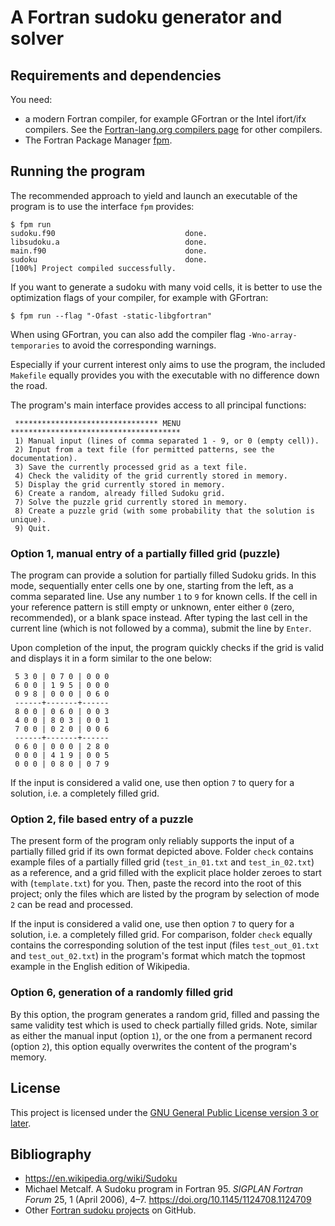 # A Fortran sudoku generator and solver

## Requirements and dependencies

You need:

* a modern Fortran compiler, for example GFortran or the Intel ifort/ifx
  compilers. See the [Fortran-lang.org compilers
  page](https://fortran-lang.org/compilers/) for other compilers.
* The Fortran Package Manager [fpm](https://fpm.fortran-lang.org/).

## Running the program

The recommended approach to yield and launch an executable of the program is to
use the interface `fpm` provides:

```shell
$ fpm run
sudoku.f90                             done.
libsudoku.a                            done.
main.f90                               done.
sudoku                                 done.
[100%] Project compiled successfully.
```

If you want to generate a sudoku with many void cells, it is better to use the
optimization flags of your compiler, for example with GFortran:
```shell
$ fpm run --flag "-Ofast -static-libgfortran"
```

When using GFortran, you can also add the compiler flag `-Wno-array-temporaries`
to avoid the corresponding warnings.

Especially if your current interest only aims to use the program, the included
`Makefile` equally provides you with the executable with no difference down the
road.

The program's main interface provides access to all principal functions:

```shell
 ******************************** MENU **************************************
 1) Manual input (lines of comma separated 1 - 9, or 0 (empty cell)).
 2) Input from a text file (for permitted patterns, see the documentation).
 3) Save the currently processed grid as a text file.
 4) Check the validity of the grid currently stored in memory.
 5) Display the grid currently stored in memory.
 6) Create a random, already filled Sudoku grid.
 7) Solve the puzzle grid currently stored in memory.
 8) Create a puzzle grid (with some probability that the solution is unique).
 9) Quit.
```

### Option 1, manual entry of a partially filled grid (puzzle)

The program can provide a solution for partially filled Sudoku grids.  In this
mode, sequentially enter cells one by one, starting from the left, as a comma
separated line.  Use any number `1` to `9` for known cells.  If the cell in
your reference pattern is still empty or unknown, enter either `0` (zero,
recommended), or a blank space instead.  After typing the last cell in the
current line (which is not followed by a comma), submit the line by `Enter`.

Upon completion of the input, the program quickly checks if the grid is valid
and displays it in a form similar to the one below:

```shell
 5 3 0 | 0 7 0 | 0 0 0
 6 0 0 | 1 9 5 | 0 0 0
 0 9 8 | 0 0 0 | 0 6 0
 ------+-------+------
 8 0 0 | 0 6 0 | 0 0 3
 4 0 0 | 8 0 3 | 0 0 1
 7 0 0 | 0 2 0 | 0 0 6
 ------+-------+------
 0 6 0 | 0 0 0 | 2 8 0
 0 0 0 | 4 1 9 | 0 0 5
 0 0 0 | 0 8 0 | 0 7 9
```

If the input is considered a valid one, use then option `7` to query for a
solution, i.e. a completely filled grid.

### Option 2, file based entry of a puzzle

The present form of the program only reliably supports the input of a partially
filled grid if its own format depicted above.  Folder `check` contains example
files of a partially filled grid (`test_in_01.txt` and `test_in_02.txt`) as a
reference, and a grid filled with the explicit place holder zeroes to start
with (`template.txt`) for you.  Then, paste the record into the root of this
project; only the files which are listed by the program by selection of mode
`2` can be read and processed.

If the input is considered a valid one, use then option `7` to query for a
solution, i.e. a completely filled grid.  For comparison, folder `check`
equally contains the corresponding solution of the test input (files
`test_out_01.txt` and `test_out_02.txt`) in the program's format which match
the topmost example in the English edition of Wikipedia.

### Option 6, generation of a randomly filled grid

By this option, the program generates a random grid, filled and passing the
same validity test which is used to check partially filled grids.  Note,
similar as either the manual input (option `1`), or the one from a permanent
record (option `2`), this option equally overwrites the content of the
program's memory.

## License

This project is licensed under the [GNU General Public License version 3 or
later](http://www.gnu.org/licenses/gpl.html).

## Bibliography

* <https://en.wikipedia.org/wiki/Sudoku>
* Michael Metcalf. A Sudoku program in Fortran 95. *SIGPLAN Fortran Forum* 25,
1 (April 2006), 4–7. https://doi.org/10.1145/1124708.1124709
* Other [Fortran sudoku projects](https://github.com/search?q=sudoku%20fortran&type=repositories)
on GitHub.
